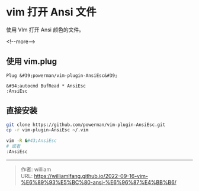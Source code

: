 # vim 打开 Ansi 文件


使用 VIm 打开 Ansi 颜色的文件。

&lt;!--more--&gt;

## 使用 vim.plug

````
Plug &#39;powerman/vim-plugin-AnsiEsc&#39;

&#34;autocmd BufRead * AnsiEsc
:AnsiEsc
````

## 直接安装

```bash
git clone https://github.com/powerman/vim-plugin-AnsiEsc.git
cp -r vim-plugin-AnsiEsc ~/.vim

vim -R &#43;AnsiEsc
# 或者
:AnsiEsc

```



---

> 作者: william  
> URL: https://williamlfang.github.io/2022-09-16-vim-%E6%89%93%E5%BC%80-ansi-%E6%96%87%E4%BB%B6/  

